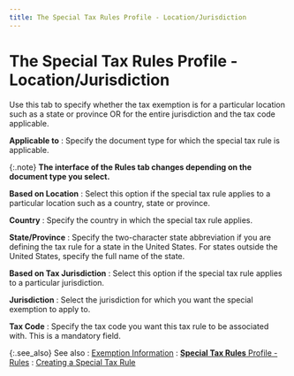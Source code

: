 ```yaml
---
title: The Special Tax Rules Profile - Location/Jurisdiction
---
```


# The Special Tax Rules Profile - Location/Jurisdiction


Use this tab to specify whether the tax exemption is for a particular  location such as a state or province OR for the entire jurisdiction and  the tax code applicable.


**Applicable to**
: Specify the document type for which the special  tax rule is applicable.


{:.note}
**The interface of the **Rules**  tab changes depending on the document type you select.**


**Based on Location**
: Select this option if the special tax rule applies  to a particular location such as a country, state or province.


**Country**
: Specify the country in which the special tax rule  applies.


**State/Province**
: Specify the two-character state abbreviation if  you are defining the tax rule for a state in the United States. For states  outside the United States, specify the full name of the state.


**Based on Tax Jurisdiction**
: Select this option if the special tax rule applies  to a particular jurisdiction.


**Jurisdiction**
: Select the jurisdiction for which you want the special  exemption to apply to.


**Tax Code**
: Specify the tax code you want this tax rule to be  associated with. This is a mandatory field.


{:.see_also}
See also
: [Exemption Information]({{site.sc_baseurl}}/options/sales-tax/special-tax-rules/special-tax-rules-details/exemption_information.html)
: [**Special Tax Rules** Profile - Rules]({{site.sc_baseurl}}/options/sales-tax/special-tax-rules/setting-up-special-tax-rules/special_tax_rules_profile_rules.html)
: [Creating  a Special Tax Rule]({{site.sc_baseurl}}/options/sales-tax/special-tax-rules/setting-up-special-tax-rules/creating_a_special_tax_rule.html)
